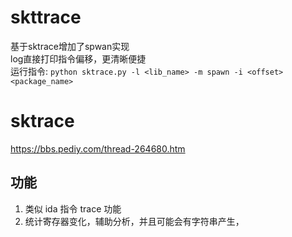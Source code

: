 # skttrace

基于sktrace增加了spwan实现  
log直接打印指令偏移，更清晰便捷  
运行指令:      `python sktrace.py -l <lib_name> -m spawn -i <offset> <package_name>`

# sktrace

https://bbs.pediy.com/thread-264680.htm

## 功能

1. 类似 ida 指令 trace 功能
2. 统计寄存器变化，辅助分析，并且可能会有字符串产生，


